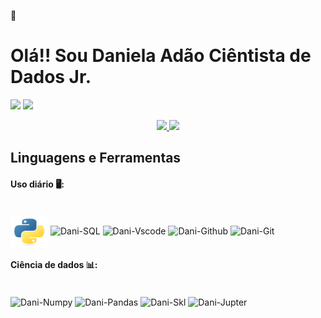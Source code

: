 👋
# Olá!! Sou Daniela Adão Ciêntista de Dados Jr.
<a href = "mailto:daniacadam@gmail.com"><img src="https://img.shields.io/badge/-Gmail-%23333?style=for-the-badge&logo=gmail&logoColor=white" target="_blank"></a>
<a href="https://www.linkedin.com/in/daniela-adão-a521921a1" target="_blank"><img src="https://img.shields.io/badge/-LinkedIn-%230077B5?style=for-the-badge&logo=linkedin&logoColor=white" target="_blank"></a> 

<div align="center">
  <a href="https://github.com/daniado">
    <img height="150em" src="https://github-readme-stats.vercel.app/api?username=daniadao&count_private=true&include_all_commits=true&show_icons=true&theme=dracula&hide_border=false&show_owner=true"/>
    <img height="150em" src="https://github-readme-stats.vercel.app/api/top-langs/?username=daniadao&theme=dracula&hide_border=false&&layout=compact"/>
  </a>
</div>
  
 ## **Linguagens e Ferramentas**
  ####  Uso diário 🖥️:
 <div style="display: inline_block"><br>
   <img align="center" alt="Dani-Python" height="50" width="60" src="https://raw.githubusercontent.com/devicons/devicon/master/icons/python/python-original.svg">
   <img align="center" alt="Dani-SQL" height="50" width="60" src="https://cdn.jsdelivr.net/gh/devicons/devicon/icons/mysql/mysql-original-wordmark.svg">
   <img  align="center" alt="Dani-Vscode" height="50" width="60" src="https://cdn.jsdelivr.net/gh/devicons/devicon/icons/vscode/vscode-plain-wordmark.svg"> 
   <img align="center" alt="Dani-Github" height="50" width="60" src="https://cdn.jsdelivr.net/gh/devicons/devicon/icons/github/github-original-wordmark.svg">
   <img align="center" alt="Dani-Git" height="50" width="60" src="https://cdn.jsdelivr.net/gh/devicons/devicon/icons/git/git-plain-wordmark.svg">
  </div>
  
  ####  Ciência de dados 📊:
 <div style="display: inline_block"><br>
   <img align="center" alt="Dani-Numpy" height="50" width="60" src="https://cdn.jsdelivr.net/gh/devicons/devicon/icons/numpy/numpy-original-wordmark.svg">
   <img align="center" alt="Dani-Pandas" height="50" width="60" src="https://cdn.jsdelivr.net/gh/devicons/devicon/icons/pandas/pandas-original-wordmark.svg">
 <img align="center" alt="Dani-Skl" height="50" width="60" src="https://upload.wikimedia.org/wikipedia/commons/0/05/Scikit_learn_logo_small.svg">
   <img align="center" alt="Dani-Jupter" height="50" width="60" src="https://cdn.jsdelivr.net/gh/devicons/devicon/icons/jupyter/jupyter-original-wordmark.svg" />
   
 </div> 

  
  
